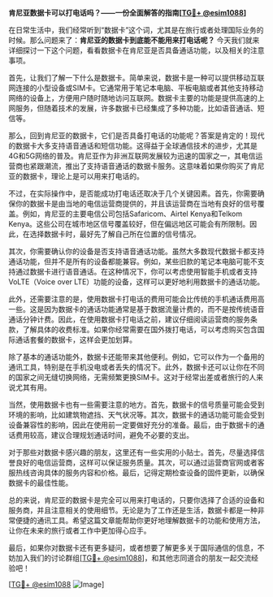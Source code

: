 **肯尼亚数据卡可以打电话吗？——一份全面解答的指南[[TG💪+ @esim1088](https://t.me/s/esim1088)]**

在日常生活中，我们经常听到“数据卡”这个词，尤其是在旅行或者处理国际业务的时候。那么问题来了：**肯尼亚的数据卡到底能不能用来打电话呢？** 今天我们就来详细探讨一下这个问题，看看数据卡在肯尼亚是否具备通话功能，以及相关的注意事项。

首先，让我们了解一下什么是数据卡。简单来说，数据卡是一种可以提供移动互联网连接的小型设备或SIM卡。它通常用于笔记本电脑、平板电脑或者其他支持移动网络的设备上，方便用户随时随地访问互联网。数据卡主要的功能是提供高速的上网服务，但随着技术的发展，许多数据卡已经集成了多种功能，比如语音通话、短信等。

那么，回到肯尼亚的数据卡，它们是否具备打电话的功能呢？答案是肯定的！现代的数据卡大多支持语音通话和短信功能。这得益于全球通信技术的进步，尤其是4G和5G网络的普及。肯尼亚作为非洲互联网发展较为迅速的国家之一，其电信运营商也紧跟潮流，推出了支持语音通话的数据卡服务。这意味着如果你购买了肯尼亚的数据卡，理论上是可以用来打电话的。

不过，在实际操作中，是否能成功打电话还取决于几个关键因素。首先，你需要确保你的数据卡是由当地的电信运营商提供的，并且该运营商在当地有良好的信号覆盖。例如，肯尼亚的主要电信公司包括Safaricom、Airtel Kenya和Telkom Kenya。这些公司在城市地区信号覆盖较好，但在偏远地区可能会有所限制。因此，在选择数据卡时，最好先了解自己所在位置的信号情况。

其次，你需要确认你的设备是否支持语音通话功能。虽然大多数现代数据卡都支持通话功能，但并不是所有的设备都能兼容。例如，某些旧款的笔记本电脑可能不支持通过数据卡进行语音通话。在这种情况下，你可以考虑使用智能手机或者支持VoLTE（Voice over LTE）功能的设备，这样可以更好地利用数据卡的通话功能。

此外，还需要注意的是，使用数据卡打电话的费用可能会比传统的手机通话费用高一些。这是因为数据卡的通话功能通常是基于数据流量计费的，而不是按传统语音通话分钟计费。因此，在使用数据卡打电话之前，建议仔细阅读运营商的服务条款，了解具体的收费标准。如果你经常需要在国外拨打电话，可以考虑购买包含国际通话套餐的数据卡，这样会更加划算。

除了基本的通话功能外，数据卡还能带来其他便利。例如，它可以作为一个备用的通讯工具，特别是在手机没电或者丢失的情况下。此外，数据卡还可以让你在不同的国家之间无缝切换网络，无需频繁更换SIM卡。这对于经常出差或者旅行的人来说尤其有用。

当然，使用数据卡也有一些需要注意的地方。首先，数据卡的信号质量可能会受到环境的影响，比如建筑物遮挡、天气状况等。其次，数据卡的通话功能可能会受到设备兼容性的影响，因此在使用前一定要做好充分的准备。最后，由于数据卡的通话费用较高，建议合理规划通话时间，避免不必要的支出。

对于那些对数据卡感兴趣的朋友，这里还有一些实用的小贴士。首先，尽量选择信誉良好的电信运营商，这样可以保证服务质量。其次，可以通过运营商官网或者客服热线咨询具体的服务内容和价格。最后，记得定期检查设备的固件更新，以确保数据卡的最佳性能。

总的来说，肯尼亚的数据卡是完全可以用来打电话的，只要你选择了合适的设备和服务商，并且注意相关的使用细节。无论是为了工作还是生活，数据卡都是一种非常便捷的通讯工具。希望这篇文章能帮助你更好地理解数据卡的功能和使用方法，让你在未来的旅行或者工作中更加得心应手。

最后，如果你对数据卡还有更多疑问，或者想要了解更多关于国际通信的信息，不妨加入我们的讨论群组[[TG💪+ @esim1088](https://t.me/s/esim1088)]，和其他志同道合的朋友一起交流经验吧！

[[TG💪+ @esim1088](https://t.me/s/esim1088) ![Image](https://i.postimg.cc/4NQfJmqS/Snipaste-2025-05-13-00-14-12.png)]